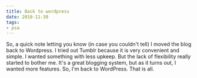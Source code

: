 ```yaml
---
title: Back to wordpress
date: 2010-11-30
tags:
- psa
---
```

So, a quick note letting you know (in case you couldn't tell) I moved the blog back to Wordpress. I tried out Tumblr because it is very convenient and simple. I wanted something with less upkeep. But the lack of flexibility really started to bother me. It's a great blogging system, but as it turns out, I wanted more features. So, I'm back to WordPress. That is all.
